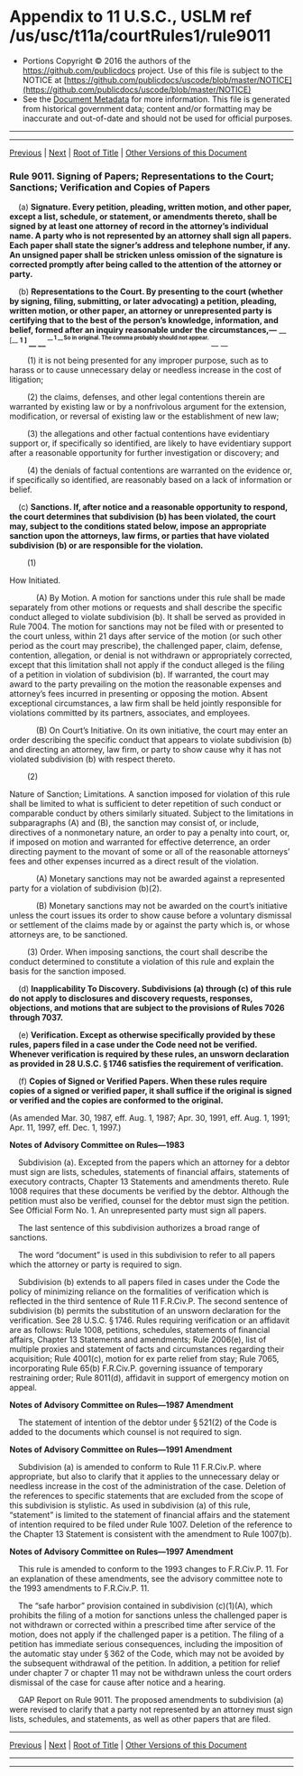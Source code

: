 ---
---

# Appendix to 11 U.S.C., USLM ref /us/usc/t11a/courtRules1/rule9011

* Portions Copyright © 2016 the authors of the https://github.com/publicdocs project.
  Use of this file is subject to the NOTICE at [https://github.com/publicdocs/uscode/blob/master/NOTICE](https://github.com/publicdocs/uscode/blob/master/NOTICE)
* See the [Document Metadata](././../../../..//README.md) for more information.
  This file is generated from historical government data; content and/or formatting may be inaccurate and out-of-date and should not be used for official purposes.

----------
----------

[Previous](./../../../..//us/usc/t11a/courtRules1/m__us_usc_t11a_courtRules1_rule9010.md) | [Next](./../../../..//us/usc/t11a/courtRules1/m__us_usc_t11a_courtRules1_rule9012.md) | [Root of Title](./../../../../) | [Other Versions of this Document](https://publicdocs.github.io/go/links?ns=uslm&ref=%2Fus%2Fusc%2Ft11a%2FcourtRules1%2Frule9011)

### Rule 9011. Signing of Papers; Representations to the Court; Sanctions; Verification and Copies of Papers

    (a) __Signature. Every petition, pleading, written motion, and other paper, except a list, schedule, or statement, or amendments thereto, shall be signed by at least one attorney of record in the attorney’s individual name. A party who is not represented by an attorney shall sign all papers. Each paper shall state the signer’s address and telephone number, if any. An unsigned paper shall be stricken unless omission of the signature is corrected promptly after being called to the attention of the attorney or party.__ 

    (b) __Representations to the Court. By presenting to the court (whether by signing, filing, submitting, or later advocating) a petition, pleading, written motion, or other paper, an attorney or unrepresented party is certifying that to the best of the person’s knowledge, information, and belief, formed after an inquiry reasonable under the circumstances,—__  __ <sup>\[__  __1__  __\]</sup> __  __ <sup><sup> __  __1__  __ So in original. The comma probably should not appear.__  __ </sup></sup> __ 

        (1) it is not being presented for any improper purpose, such as to harass or to cause unnecessary delay or needless increase in the cost of litigation;

        (2) the claims, defenses, and other legal contentions therein are warranted by existing law or by a nonfrivolous argument for the extension, modification, or reversal of existing law or the establishment of new law;

        (3) the allegations and other factual contentions have evidentiary support or, if specifically so identified, are likely to have evidentiary support after a reasonable opportunity for further investigation or discovery; and

        (4) the denials of factual contentions are warranted on the evidence or, if specifically so identified, are reasonably based on a lack of information or belief.

    (c) __Sanctions. If, after notice and a reasonable opportunity to respond, the court determines that subdivision (b) has been violated, the court may, subject to the conditions stated below, impose an appropriate sanction upon the attorneys, law firms, or parties that have violated subdivision (b) or are responsible for the violation.__ 

        (1)

 How Initiated.

            (A) By Motion. A motion for sanctions under this rule shall be made separately from other motions or requests and shall describe the specific conduct alleged to violate subdivision (b). It shall be served as provided in Rule 7004. The motion for sanctions may not be filed with or presented to the court unless, within 21 days after service of the motion (or such other period as the court may prescribe), the challenged paper, claim, defense, contention, allegation, or denial is not withdrawn or appropriately corrected, except that this limitation shall not apply if the conduct alleged is the filing of a petition in violation of subdivision (b). If warranted, the court may award to the party prevailing on the motion the reasonable expenses and attorney’s fees incurred in presenting or opposing the motion. Absent exceptional circumstances, a law firm shall be held jointly responsible for violations committed by its partners, associates, and employees.

            (B) On Court’s Initiative. On its own initiative, the court may enter an order describing the specific conduct that appears to violate subdivision (b) and directing an attorney, law firm, or party to show cause why it has not violated subdivision (b) with respect thereto.

        (2)

 Nature of Sanction; Limitations. A sanction imposed for violation of this rule shall be limited to what is sufficient to deter repetition of such conduct or comparable conduct by others similarly situated. Subject to the limitations in subparagraphs (A) and (B), the sanction may consist of, or include, directives of a nonmonetary nature, an order to pay a penalty into court, or, if imposed on motion and warranted for effective deterrence, an order directing payment to the movant of some or all of the reasonable attorneys’ fees and other expenses incurred as a direct result of the violation.

            (A) Monetary sanctions may not be awarded against a represented party for a violation of subdivision (b)(2).

            (B) Monetary sanctions may not be awarded on the court’s initiative unless the court issues its order to show cause before a voluntary dismissal or settlement of the claims made by or against the party which is, or whose attorneys are, to be sanctioned.

        (3) Order. When imposing sanctions, the court shall describe the conduct determined to constitute a violation of this rule and explain the basis for the sanction imposed.

    (d) __Inapplicability To Discovery. Subdivisions (a) through (c) of this rule do not apply to disclosures and discovery requests, responses, objections, and motions that are subject to the provisions of Rules 7026 through 7037.__ 

    (e) __Verification. Except as otherwise specifically provided by these rules, papers filed in a case under the Code need not be verified. Whenever verification is required by these rules, an unsworn declaration as provided in 28 U.S.C. § 1746 satisfies the requirement of verification.__ 

    (f) __Copies of Signed or Verified Papers. When these rules require copies of a signed or verified paper, it shall suffice if the original is signed or verified and the copies are conformed to the original.__ 

(As amended Mar. 30, 1987, eff. Aug. 1, 1987; Apr. 30, 1991, eff. Aug. 1, 1991; Apr. 11, 1997, eff. Dec. 1, 1997.)

 __Notes of Advisory Committee on Rules—1983__ 

    Subdivision (a). Excepted from the papers which an attorney for a debtor must sign are lists, schedules, statements of financial affairs, statements of executory contracts, Chapter 13 Statements and amendments thereto. Rule 1008 requires that these documents be verified by the debtor. Although the petition must also be verified, counsel for the debtor must sign the petition. See Official Form No. 1. An unrepresented party must sign all papers.

    The last sentence of this subdivision authorizes a broad range of sanctions.

    The word “document” is used in this subdivision to refer to all papers which the attorney or party is required to sign.

    Subdivision (b) extends to all papers filed in cases under the Code the policy of minimizing reliance on the formalities of verification which is reflected in the third sentence of Rule 11 F.R.Civ.P. The second sentence of subdivision (b) permits the substitution of an unsworn declaration for the verification. See 28 U.S.C. § 1746. Rules requiring verification or an affidavit are as follows: Rule 1008, petitions, schedules, statements of financial affairs, Chapter 13 Statements and amendments; Rule 2006(e), list of multiple proxies and statement of facts and circumstances regarding their acquisition; Rule 4001(c), motion for ex parte relief from stay; Rule 7065, incorporating Rule 65(b) F.R.Civ.P. governing issuance of temporary restraining order; Rule 8011(d), affidavit in support of emergency motion on appeal.

 __Notes of Advisory Committee on Rules—1987 Amendment__ 

    The statement of intention of the debtor under § 521(2) of the Code is added to the documents which counsel is not required to sign.

 __Notes of Advisory Committee on Rules—1991 Amendment__ 

    Subdivision (a) is amended to conform to Rule 11 F.R.Civ.P. where appropriate, but also to clarify that it applies to the unnecessary delay or needless increase in the cost of the administration of the case. Deletion of the references to specific statements that are excluded from the scope of this subdivision is stylistic. As used in subdivision (a) of this rule, “statement” is limited to the statement of financial affairs and the statement of intention required to be filed under Rule 1007. Deletion of the reference to the Chapter 13 Statement is consistent with the amendment to Rule 1007(b).

 __Notes of Advisory Committee on Rules—1997 Amendment__ 

    This rule is amended to conform to the 1993 changes to F.R.Civ.P. 11. For an explanation of these amendments, see the advisory committee note to the 1993 amendments to F.R.Civ.P. 11.

    The “safe harbor” provision contained in subdivision (c)(1)(A), which prohibits the filing of a motion for sanctions unless the challenged paper is not withdrawn or corrected within a prescribed time after service of the motion, does not apply if the challenged paper is a petition. The filing of a petition has immediate serious consequences, including the imposition of the automatic stay under § 362 of the Code, which may not be avoided by the subsequent withdrawal of the petition. In addition, a petition for relief under chapter 7 or chapter 11 may not be withdrawn unless the court orders dismissal of the case for cause after notice and a hearing.

    GAP Report on Rule 9011. The proposed amendments to subdivision (a) were revised to clarify that a party not represented by an attorney must sign lists, schedules, and statements, as well as other papers that are filed.

----------

[Previous](./../../../..//us/usc/t11a/courtRules1/m__us_usc_t11a_courtRules1_rule9010.md) | [Next](./../../../..//us/usc/t11a/courtRules1/m__us_usc_t11a_courtRules1_rule9012.md) | [Root of Title](./../../../../) | [Other Versions of this Document](https://publicdocs.github.io/go/links?ns=uslm&ref=%2Fus%2Fusc%2Ft11a%2FcourtRules1%2Frule9011)

----------
----------




